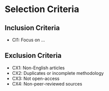 # Selection Criteria

## Inclusion Criteria

- CI1: Focus on ...

## Exclusion Criteria

- CX1: Non-English articles
- CX2: Duplicates or incomplete methodology
- CX3: Not open-access
- CX4: Non-peer-reviewed sources